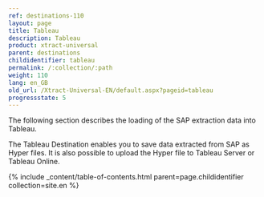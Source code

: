 ```yaml
---
ref: destinations-110
layout: page
title: Tableau
description: Tableau
product: xtract-universal
parent: destinations
childidentifier: tableau
permalink: /:collection/:path
weight: 110
lang: en_GB
old_url: /Xtract-Universal-EN/default.aspx?pageid=tableau
progressstate: 5
---
```

The following section describes the loading of the SAP extraction data into Tableau. 

The Tableau Destination enables you to save data extracted from SAP as Hyper files.
It is also possible to upload the Hyper file to Tableau Server or Tableau Online.

{% include _content/table-of-contents.html parent=page.childidentifier collection=site.en %}
